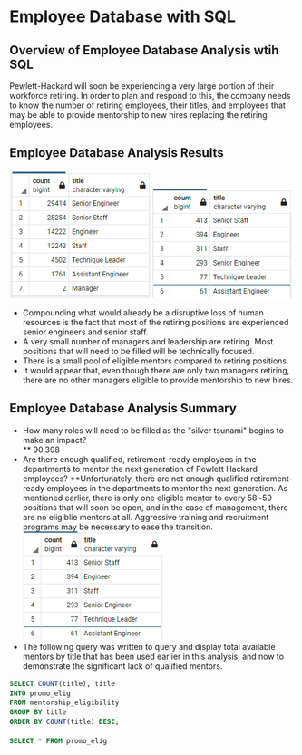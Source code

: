 # Employee Database with SQL

## Overview of Employee Database Analysis wtih SQL
Pewlett-Hackard will soon be experiencing a very large portion of their workforce retiring.  In order to plan and respond to this, the company needs to know the number of retiring employees, their titles, and employees that may be able to provide mentorship to new hires replacing the retiring employees.

## Employee Database Analysis Results
![retiring_titles](Resources/retiring_titles.PNG)  ![retiring_titles](Resources/promo_elig.PNG)  
* Compounding what would already be a disruptive loss of human resources is the fact that most of the retiring positions are experienced senior engineers and senior staff. 
* A very small number of managers and leadership are retiring.  Most positions that will need to be filled will be technically focused. 
* There is a small pool of eligible mentors compared to retiring positions.  
* It would appear that, even though there are only two managers retiring, there are no other managers eligible to provide mentorship to new hires. 

## Employee Database Analysis Summary
* How many roles will need to be filled as the "silver tsunami" begins to make an impact?  
  ** 90,398  
* Are there enough qualified, retirement-ready employees in the departments to mentor the next generation of Pewlett Hackard employees?
  **Unfortunately, there are not enough qualified retirement-ready employees in the departments to mentor the next generation.  As mentioned earlier, there is only one eligible mentor to every 58~59 positions that will soon be open, and in the case of management, there are no eligiblie mentors at all.  Aggressive training and recruitment programs may be necessary to ease the transition.  
![retiring_titles](Resources/promo_elig.PNG)  
* The following query was written to query and display total available mentors by title that has been used earlier in this analysis, and now to demonstrate the significant lack of qualified mentors.  

```sql
SELECT COUNT(title), title
INTO promo_elig
FROM mentorship_eligibility
GROUP BY title
ORDER BY COUNT(title) DESC;

SELECT * FROM promo_elig
```
